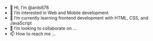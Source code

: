 - 👋 Hi, I’m @ards678
- 👀 I’m interested in Web and Mobile development
- 🌱 I’m currently learning frontend development with HTML, CSS, and JavaScript
- 💞️ I’m looking to collaborate on ...
- 📫 How to reach me ...

<!---
ards678/ards678 is a ✨ special ✨ repository because its `README.md` (this file) appears on your GitHub profile.
You can click the Preview link to take a look at your changes.
--->
